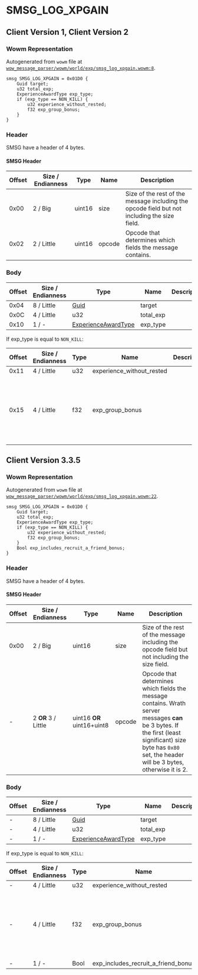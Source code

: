 # SMSG_LOG_XPGAIN

## Client Version 1, Client Version 2

### Wowm Representation

Autogenerated from `wowm` file at [`wow_message_parser/wowm/world/exp/smsg_log_xpgain.wowm:8`](https://github.com/gtker/wow_messages/tree/main/wow_message_parser/wowm/world/exp/smsg_log_xpgain.wowm#L8).
```rust,ignore
smsg SMSG_LOG_XPGAIN = 0x01D0 {
    Guid target;
    u32 total_exp;
    ExperienceAwardType exp_type;
    if (exp_type == NON_KILL) {
        u32 experience_without_rested;
        f32 exp_group_bonus;
    }
}
```
### Header

SMSG have a header of 4 bytes.

#### SMSG Header

| Offset | Size / Endianness | Type   | Name   | Description |
| ------ | ----------------- | ------ | ------ | ----------- |
| 0x00   | 2 / Big           | uint16 | size   | Size of the rest of the message including the opcode field but not including the size field.|
| 0x02   | 2 / Little        | uint16 | opcode | Opcode that determines which fields the message contains.|

### Body

| Offset | Size / Endianness | Type | Name | Description | Comment |
| ------ | ----------------- | ---- | ---- | ----------- | ------- |
| 0x04 | 8 / Little | [Guid](../spec/packed-guid.md) | target |  |  |
| 0x0C | 4 / Little | u32 | total_exp |  |  |
| 0x10 | 1 / - | [ExperienceAwardType](experienceawardtype.md) | exp_type |  |  |

If exp_type is equal to `NON_KILL`:

| Offset | Size / Endianness | Type | Name | Description | Comment |
| ------ | ----------------- | ---- | ---- | ----------- | ------- |
| 0x11 | 4 / Little | u32 | experience_without_rested |  |  |
| 0x15 | 4 / Little | f32 | exp_group_bonus |  | mangoszero sets to 1 and comments: 1 - none 0 - 100% group bonus output |

## Client Version 3.3.5

### Wowm Representation

Autogenerated from `wowm` file at [`wow_message_parser/wowm/world/exp/smsg_log_xpgain.wowm:22`](https://github.com/gtker/wow_messages/tree/main/wow_message_parser/wowm/world/exp/smsg_log_xpgain.wowm#L22).
```rust,ignore
smsg SMSG_LOG_XPGAIN = 0x01D0 {
    Guid target;
    u32 total_exp;
    ExperienceAwardType exp_type;
    if (exp_type == NON_KILL) {
        u32 experience_without_rested;
        f32 exp_group_bonus;
    }
    Bool exp_includes_recruit_a_friend_bonus;
}
```
### Header

SMSG have a header of 4 bytes.

#### SMSG Header

| Offset | Size / Endianness | Type   | Name   | Description |
| ------ | ----------------- | ------ | ------ | ----------- |
| 0x00   | 2 / Big           | uint16 | size   | Size of the rest of the message including the opcode field but not including the size field.|
| -      | 2 **OR** 3 / Little| uint16 **OR** uint16+uint8 | opcode | Opcode that determines which fields the message contains. Wrath server messages **can** be 3 bytes. If the first (least significant) size byte has `0x80` set, the header will be 3 bytes, otherwise it is 2. |

### Body

| Offset | Size / Endianness | Type | Name | Description | Comment |
| ------ | ----------------- | ---- | ---- | ----------- | ------- |
| - | 8 / Little | [Guid](../spec/packed-guid.md) | target |  |  |
| - | 4 / Little | u32 | total_exp |  |  |
| - | 1 / - | [ExperienceAwardType](experienceawardtype.md) | exp_type |  |  |

If exp_type is equal to `NON_KILL`:

| Offset | Size / Endianness | Type | Name | Description | Comment |
| ------ | ----------------- | ---- | ---- | ----------- | ------- |
| - | 4 / Little | u32 | experience_without_rested |  |  |
| - | 4 / Little | f32 | exp_group_bonus |  | mangoszero sets to 1 and comments: 1 - none 0 - 100% group bonus output |
| - | 1 / - | Bool | exp_includes_recruit_a_friend_bonus |  |  |

